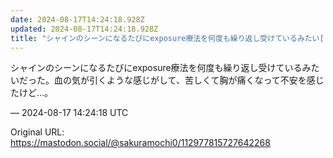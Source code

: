 ```yaml
---
date: 2024-08-17T14:24:18.928Z
updated: 2024-08-17T14:24:18.928Z
title: "シャインのシーンになるたびにexposure療法を何度も繰り返し受けているみたい[...]"
---
```


<p>シャインのシーンになるたびにexposure療法を何度も繰り返し受けているみたいだった。血の気が引くような感じがして、苦しくて胸が痛くなって不安を感じたけど…。</p>

&mdash; 2024-08-17 14:24:18 UTC

Original URL: https://mastodon.social/@sakuramochi0/112977815727642268

